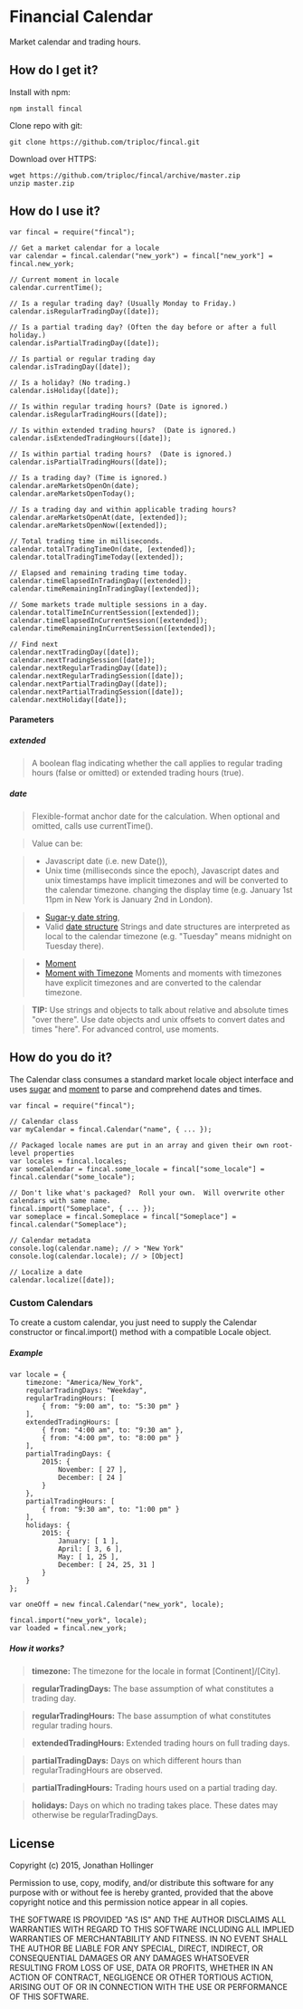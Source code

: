 # Financial Calendar

Market calendar and trading hours.

## How do I get it?

Install with npm:

    npm install fincal

Clone repo with git:

    git clone https://github.com/triploc/fincal.git

Download over HTTPS:

    wget https://github.com/triploc/fincal/archive/master.zip
    unzip master.zip

## How do I use it?

    var fincal = require("fincal");
    
    // Get a market calendar for a locale
    var calendar = fincal.calendar("new_york") = fincal["new_york"] = fincal.new_york;
    
    // Current moment in locale
    calendar.currentTime();
    
    // Is a regular trading day? (Usually Monday to Friday.)
    calendar.isRegularTradingDay([date]);
    
    // Is a partial trading day? (Often the day before or after a full holiday.)
    calendar.isPartialTradingDay([date]);
    
    // Is partial or regular trading day
    calendar.isTradingDay([date]);
    
    // Is a holiday? (No trading.)
    calendar.isHoliday([date]);
    
    // Is within regular trading hours? (Date is ignored.)
    calendar.isRegularTradingHours([date]);
    
    // Is within extended trading hours?  (Date is ignored.)
    calendar.isExtendedTradingHours([date]);
    
    // Is within partial trading hours?  (Date is ignored.)
    calendar.isPartialTradingHours([date]);
    
    // Is a trading day? (Time is ignored.)
    calendar.areMarketsOpenOn(date);
    calendar.areMarketsOpenToday();
    
    // Is a trading day and within applicable trading hours?
    calendar.areMarketsOpenAt(date, [extended]);
    calendar.areMarketsOpenNow([extended]);
    
    // Total trading time in milliseconds.
    calendar.totalTradingTimeOn(date, [extended]);
    calendar.totalTradingTimeToday([extended]);
    
    // Elapsed and remaining trading time today.
    calendar.timeElapsedInTradingDay([extended]);
    calendar.timeRemainingInTradingDay([extended]);
    
    // Some markets trade multiple sessions in a day.
    calendar.totalTimeInCurrentSession([extended]);
    calendar.timeElapsedInCurrentSession([extended]);
    calendar.timeRemainingInCurrentSession([extended]);
    
    // Find next
    calendar.nextTradingDay([date]);
    calendar.nextTradingSession([date]);
    calendar.nextRegularTradingDay([date]);
    calendar.nextRegularTradingSession([date]);
    calendar.nextPartialTradingDay([date]);
    calendar.nextPartialTradingSession([date]);
    calendar.nextHoliday([date]);
    
#### Parameters

##### extended
> A boolean flag indicating whether the call applies to regular trading hours (false or omitted) or extended trading hours (true).


##### date
> Flexible-format anchor date for the calculation.  When optional and omitted, calls use currentTime().

> Value can be:

> * Javascript date (i.e. new Date()), 
> * Unix time (milliseconds since the epoch), 
> Javascript dates and unix timestamps have implicit timezones and will be converted to the calendar timezone.
changing the display time (e.g. January 1st 11pm in New York is January 2nd in London).

> * [Sugar-y date string](http://sugarjs.com/dates), 
> * Valid [date structure](http://momentjs.com/docs/#/parsing/object/)
> Strings and date structures are interpreted as local to the calendar timezone (e.g. "Tuesday" means midnight on Tuesday there).

> * [Moment](http://momentjs.com/docs/#/parsing/)
> * [Moment with Timezone](http://momentjs.com/timezone/docs/#/using-timezones/) 
> Moments and moments with timezones have explicit timezones and are converted to the calendar timezone.

> **TIP:** Use strings and objects to talk about relative and absolute times "over there".  Use date objects and unix offsets 
to convert dates and times "here".  For advanced control, use moments.

## How do you do it?

The Calendar class consumes a standard market locale object interface and uses [sugar](http://sugarjs.com/dates) 
and [moment](http://momentjs.com/) to parse and comprehend dates and times.

    var fincal = require("fincal");
    
    // Calendar class
    var myCalendar = fincal.Calendar("name", { ... });
    
    // Packaged locale names are put in an array and given their own root-level properties
    var locales = fincal.locales;
    var someCalendar = fincal.some_locale = fincal["some_locale"] = fincal.calendar("some_locale");
    
    // Don't like what's packaged?  Roll your own.  Will overwrite other calendars with same name.
    fincal.import("Someplace", { ... });
    var someplace = fincal.Someplace = fincal["Someplace"] = fincal.calendar("Someplace");
    
    // Calendar metadata
    console.log(calendar.name); // > "New York"
    console.log(calendar.locale); // > [Object]
    
    // Localize a date
    calendar.localize([date]);
    
### Custom Calendars

To create a custom calendar, you just need to supply the Calendar constructor or fincal.import() method 
with a compatible Locale object.

##### Example

    var locale = {
        timezone: "America/New_York",
        regularTradingDays: "Weekday",
        regularTradingHours: [
            { from: "9:00 am", to: "5:30 pm" }
        ],
        extendedTradingHours: [
            { from: "4:00 am", to: "9:30 am" },
            { from: "4:00 pm", to: "8:00 pm" }
        ],
        partialTradingDays: {
            2015: {
                November: [ 27 ],
                December: [ 24 ]
            }
        },
        partialTradingHours: [
            { from: "9:30 am", to: "1:00 pm" }
        ],
        holidays: {
            2015: {
                January: [ 1 ],
                April: [ 3, 6 ],
                May: [ 1, 25 ],
                December: [ 24, 25, 31 ]
            }
        }
    };
    
    var oneOff = new fincal.Calendar("new_york", locale);
    
    fincal.import("new_york", locale);
    var loaded = fincal.new_york;
    
##### How it works?
> **timezone:**
> The timezone for the locale in format [Continent]/[City].

> **regularTradingDays:**
> The base assumption of what constitutes a trading day.

> **regularTradingHours:**
> The base assumption of what constitutes regular trading hours.

> **extendedTradingHours:**
> Extended trading hours on full trading days.

> **partialTradingDays:**
> Days on which different hours than regularTradingHours are observed.

> **partialTradingHours:**
> Trading hours used on a partial trading day.

> **holidays:**
> Days on which no trading takes place.  These dates may otherwise be regularTradingDays.     

## License

Copyright (c) 2015, Jonathan Hollinger

Permission to use, copy, modify, and/or distribute this software for any purpose with or without fee is hereby granted, provided that the above copyright notice and this permission notice appear in all copies.

THE SOFTWARE IS PROVIDED "AS IS" AND THE AUTHOR DISCLAIMS ALL WARRANTIES WITH REGARD TO THIS SOFTWARE INCLUDING ALL IMPLIED WARRANTIES OF MERCHANTABILITY AND FITNESS. IN NO EVENT SHALL THE AUTHOR BE LIABLE FOR ANY SPECIAL, DIRECT, INDIRECT, OR CONSEQUENTIAL DAMAGES OR ANY DAMAGES WHATSOEVER RESULTING FROM LOSS OF USE, DATA OR PROFITS, WHETHER IN AN ACTION OF CONTRACT, NEGLIGENCE OR OTHER TORTIOUS ACTION, ARISING OUT OF OR IN CONNECTION WITH THE USE OR PERFORMANCE OF THIS SOFTWARE.
